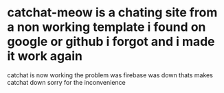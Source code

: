 # catchat-meow is a chating site from a non working template i found on google or github i forgot and i made it work again
catchat is now working the problem was firebase was down thats makes catchat down sorry for the inconvenience
